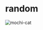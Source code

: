 # random
![mochi-cat](https://github.com/deffnorizz/random/assets/148041724/043add4b-93e2-455c-9a60-79aa381a03b6)
